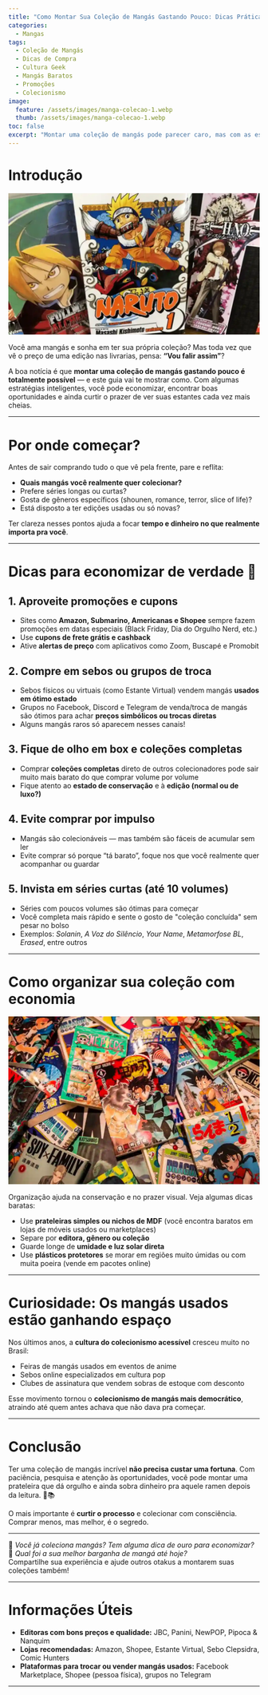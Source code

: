 ```yaml
---
title: "Como Montar Sua Coleção de Mangás Gastando Pouco: Dicas Práticas para Otakus"
categories:
  - Mangas
tags:
  - Coleção de Mangás
  - Dicas de Compra
  - Cultura Geek
  - Mangás Baratos
  - Promoções
  - Colecionismo
image:
  feature: /assets/images/manga-colecao-1.webp
  thumb: /assets/images/manga-colecao-1.webp
toc: false
excerpt: "Montar uma coleção de mangás pode parecer caro, mas com as estratégias certas é possível economizar muito. Saiba onde comprar barato, como aproveitar promoções e até trocar edições com outros colecionadores!"
---
```


# Introdução

![Estante repleta de mangás organizados por cor e coleção.](/assets/images/manga-colecao-1.webp)

Você ama mangás e sonha em ter sua própria coleção? Mas toda vez que vê o preço de uma edição nas livrarias, pensa: **“Vou falir assim”**?

A boa notícia é que **montar uma coleção de mangás gastando pouco é totalmente possível** — e este guia vai te mostrar como. Com algumas estratégias inteligentes, você pode economizar, encontrar boas oportunidades e ainda curtir o prazer de ver suas estantes cada vez mais cheias.

---

# Por onde começar?

Antes de sair comprando tudo o que vê pela frente, pare e reflita:

- **Quais mangás você realmente quer colecionar?**  
- Prefere séries longas ou curtas?  
- Gosta de gêneros específicos (shounen, romance, terror, slice of life)?  
- Está disposto a ter edições usadas ou só novas?

Ter clareza nesses pontos ajuda a focar **tempo e dinheiro no que realmente importa pra você**.

---

# Dicas para economizar de verdade 💸

## 1. **Aproveite promoções e cupons**

- Sites como **Amazon, Submarino, Americanas e Shopee** sempre fazem promoções em datas especiais (Black Friday, Dia do Orgulho Nerd, etc.)
- Use **cupons de frete grátis e cashback**
- Ative **alertas de preço** com aplicativos como Zoom, Buscapé e Promobit

## 2. **Compre em sebos ou grupos de troca**

- Sebos físicos ou virtuais (como Estante Virtual) vendem mangás **usados em ótimo estado**
- Grupos no Facebook, Discord e Telegram de venda/troca de mangás são ótimos para achar **preços simbólicos ou trocas diretas**
- Alguns mangás raros só aparecem nesses canais!

## 3. **Fique de olho em box e coleções completas**

- Comprar **coleções completas** direto de outros colecionadores pode sair muito mais barato do que comprar volume por volume
- Fique atento ao **estado de conservação** e à **edição (normal ou de luxo?)**

## 4. **Evite comprar por impulso**

- Mangás são colecionáveis — mas também são fáceis de acumular sem ler
- Evite comprar só porque “tá barato”, foque nos que você realmente quer acompanhar ou guardar

## 5. **Invista em séries curtas (até 10 volumes)**

- Séries com poucos volumes são ótimas para começar  
- Você completa mais rápido e sente o gosto de "coleção concluída" sem pesar no bolso  
- Exemplos: *Solanin*, *A Voz do Silêncio*, *Your Name*, *Metamorfose BL*, *Erased*, entre outros

---

# Como organizar sua coleção com economia

![Mangás organizados por editora e gênero em uma prateleira simples.](/assets/images/manga-colecao-2.webp)

Organização ajuda na conservação e no prazer visual. Veja algumas dicas baratas:

- Use **prateleiras simples ou nichos de MDF** (você encontra baratos em lojas de móveis usados ou marketplaces)
- Separe por **editora, gênero ou coleção**
- Guarde longe de **umidade e luz solar direta**  
- Use **plásticos protetores** se morar em regiões muito úmidas ou com muita poeira (vende em pacotes online)

---

# Curiosidade: Os mangás usados estão ganhando espaço

Nos últimos anos, a **cultura do colecionismo acessível** cresceu muito no Brasil:

- Feiras de mangás usados em eventos de anime  
- Sebos online especializados em cultura pop  
- Clubes de assinatura que vendem sobras de estoque com desconto

Esse movimento tornou o **colecionismo de mangás mais democrático**, atraindo até quem antes achava que não dava pra começar.

---

# Conclusão

Ter uma coleção de mangás incrível **não precisa custar uma fortuna**. Com paciência, pesquisa e atenção às oportunidades, você pode montar uma prateleira que dá orgulho e ainda sobra dinheiro pra aquele ramen depois da leitura. 🍜📚

O mais importante é **curtir o processo** e colecionar com consciência. Comprar menos, mas melhor, é o segredo.

---

💬 *Você já coleciona mangás? Tem alguma dica de ouro para economizar?*  
🛒 *Qual foi a sua melhor barganha de mangá até hoje?*  
Compartilhe sua experiência e ajude outros otakus a montarem suas coleções também!

---

# Informações Úteis

- **Editoras com bons preços e qualidade:** JBC, Panini, NewPOP, Pipoca & Nanquim  
- **Lojas recomendadas:** Amazon, Shopee, Estante Virtual, Sebo Clepsidra, Comic Hunters  
- **Plataformas para trocar ou vender mangás usados:** Facebook Marketplace, Shopee (pessoa física), grupos no Telegram  

---
